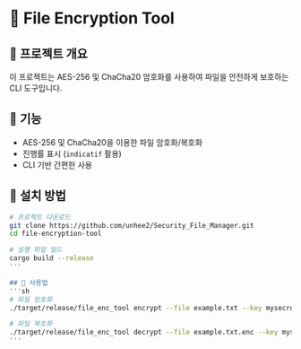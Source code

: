 # 🔐 File Encryption Tool

## 📌 프로젝트 개요
이 프로젝트는 AES-256 및 ChaCha20 암호화를 사용하여 파일을 안전하게 보호하는 CLI 도구입니다.

## 🚀 기능
- AES-256 및 ChaCha20을 이용한 파일 암호화/복호화
- 진행률 표시 (`indicatif` 활용)
- CLI 기반 간편한 사용

## 🔧 설치 방법

```sh
# 프로젝트 다운로드
git clone https://github.com/unhee2/Security_File_Manager.git
cd file-encryption-tool

# 실행 파일 빌드
cargo build --release
'''

## 📖 사용법
'''sh
# 파일 암호화
./target/release/file_enc_tool encrypt --file example.txt --key mysecretkey --algo aes

# 파일 복호화
./target/release/file_enc_tool decrypt --file example.txt.enc --key mysecretkey --algo aes
'''
